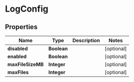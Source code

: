 

# LogConfig


## Properties

Name | Type | Description | Notes
------------ | ------------- | ------------- | -------------
**disabled** | **Boolean** |  |  [optional]
**enabled** | **Boolean** |  |  [optional]
**maxFileSizeMB** | **Integer** |  |  [optional]
**maxFiles** | **Integer** |  |  [optional]




